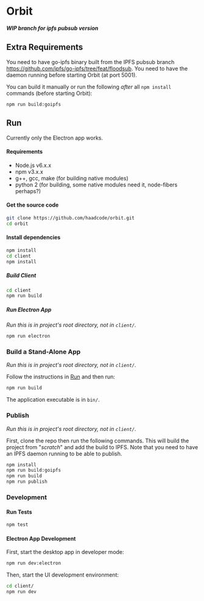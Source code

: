 # Orbit

***WIP branch for ipfs pubsub version***

## Extra Requirements

You need to have go-ipfs binary built from the IPFS pubsub branch https://github.com/ipfs/go-ipfs/tree/feat/floodsub. You need to have the daemon running before starting Orbit (at port 5001).

You can build it manually or run the following *after* all `npm install` commands (before starting Orbit):
```
npm run build:goipfs
```

## Run

Currently only the Electron app works.

#### Requirements

- Node.js v6.x.x
- npm v3.x.x
- g++, gcc, make (for building native modules)
- python 2 (for building, some native modules need it, node-fibers perhaps?)

#### Get the source code

```sh
git clone https://github.com/haadcode/orbit.git
cd orbit
```

#### Install dependencies

```sh
npm install
cd client
npm install
```

##### Build Client

```sh
cd client
npm run build
```

##### Run Electron App

*Run this is in project's root directory, not in `client/`.*

```sh
npm run electron
```

### Build a Stand-Alone App

*Run this is in project's root directory, not in `client/`.*

Follow the instructions in [Run](#run) and then run:
```sh
npm run build
```

The application executable is in `bin/`.

### Publish

*Run this is in project's root directory, not in `client/`.*

First, clone the repo then run the following commands. This will build the project from "*scratch*" and add the build to IPFS. Note that you need to have an IPFS daemon running to be able to publish.

```sh
npm install
npm run build:goipfs
npm run build
npm run publish
```

### Development

#### Run Tests

```sh
npm test
```

#### Electron App Development

First, start the desktop app in developer mode:

```sh
npm run dev:electron
```

Then, start the UI development environment:

```sh
cd client/
npm run dev
```

